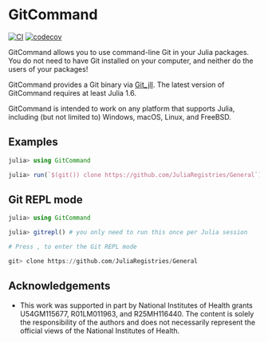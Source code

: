 # GitCommand

[![CI](https://github.com/JuliaVersionControl/GitCommand.jl/actions/workflows/ci.yml/badge.svg)](https://github.com/JuliaVersionControl/GitCommand.jl/actions/workflows/ci.yml)
[![codecov](https://codecov.io/gh/JuliaVersionControl/GitCommand.jl/branch/master/graph/badge.svg?token=cdXpiH0OJ3)](https://codecov.io/gh/JuliaVersionControl/GitCommand.jl)

GitCommand allows you to use command-line Git in your Julia packages. You do
not need to have Git installed on your computer, and neither do the users of
your packages!

GitCommand provides a Git binary via
[Git_jll](https://github.com/JuliaBinaryWrappers/Git_jll.jl).
The latest version of GitCommand requires at least Julia 1.6.

GitCommand is intended to work on any platform that supports Julia,
including (but not limited to) Windows, macOS, Linux, and FreeBSD.

## Examples

```julia
julia> using GitCommand

julia> run(`$(git()) clone https://github.com/JuliaRegistries/General`)
```

## Git REPL mode

```julia
julia> using GitCommand

julia> gitrepl() # you only need to run this once per Julia session

# Press , to enter the Git REPL mode

git> clone https://github.com/JuliaRegistries/General
```

## Acknowledgements

- This work was supported in part by National Institutes of Health grants U54GM115677, R01LM011963, and R25MH116440. The content is solely the responsibility of the authors and does not necessarily represent the official views of the National Institutes of Health.
